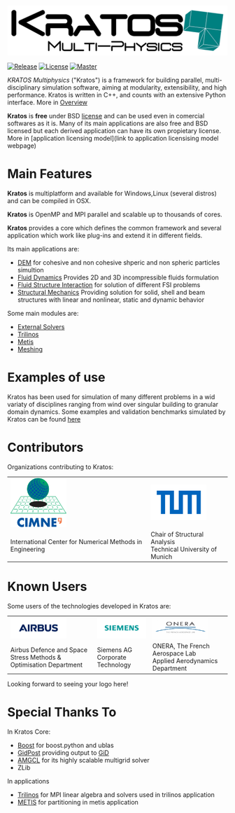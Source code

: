 <img src="https://raw.githubusercontent.com/KratosMultiphysics/Documentation/master/Wiki_files/Home/kratos.png">

[![Release][release-image]][releases] [![License][license-image]][license] [![Master][kratos-master-status]][travis-branches]

_KRATOS Multiphysics_ ("Kratos") is a framework for building parallel, multi-disciplinary simulation software, aiming at modularity, extensibility, and high performance. Kratos is written in C++, and counts with an extensive Python interface. More in [Overview](https://github.com/KratosMultiphysics/Kratos/wiki/Overview)

**Kratos** is **free** under BSD [license](https://github.com/KratosMultiphysics/Kratos/wiki/Licence) and can be used even in comercial softwares as it is. Many of its main applications are also free and BSD licensed but each derived application can have its own propietary license. More in [application licensing model](link to application licensising model webpage)

[release-image]: https://img.shields.io/badge/release-5.2-green.svg?style=flat
[releases]: https://github.com/KratosMultiphysics/Kratos/releases

[license-image]: https://img.shields.io/badge/license-BSD-green.svg?style=flat
[license]: https://github.com/KratosMultiphysics/Kratos/blob/master/kratos/license.txt
[kratos-master-status]: https://travis-ci.org/KratosMultiphysics/Kratos.svg?branch=master
[travis-branches]: https://travis-ci.org/KratosMultiphysics/Kratos/branches

# Main Features
**Kratos** is multiplatform and available for Windows,Linux (several distros) and can be compiled in OSX.

**Kratos** is OpenMP and MPI parallel and scalable up to thousands of cores.

**Kratos** provides a core which defines the common framework and several application which work like plug-ins and extend it in different fields.

Its main applications are:
- [DEM]() for cohesive and non cohesive shperic and non spheric particles simultion
- [Fluid Dynamics]() Provides 2D and 3D incompressible fluids formulation
- [Fluid Structure Interaction]() for solution of different FSI problems
- [Structural Mechanics]() Providing solution for solid, shell and beam structures with linear and nonlinear, static and dynamic behavior

Some main modules are:
- [External Solvers]()
- [Trilinos]()
- [Metis]()
- [Meshing]()

# Examples of use
Kratos has been used for simulation of many different problems in a wid variaty of disciplines ranging from wind over singular building to granular domain dynamics. Some examples and validation benchmarks simulated by Kratos can be found [here](https://kratosmultiphysics.github.io/Examples/)

# Contributors
Organizations contributing to Kratos: 
<table>
<tr>
  <td><img src="https://github.com/KratosMultiphysics/Documentation/blob/master/Wiki_files/Logos/CIMNE_logo.png" width="128"></td>
  <td><img src="https://github.com/KratosMultiphysics/Documentation/blob/master/Wiki_files/Logos/TUM_Logo.png" width="128"></td>
</tr>
<tr>
  <td>International Center for Numerical Methods in Engineering</td>
  <td>Chair of Structural Analysis<br>
Technical University of Munich
</td>
</tr>
</table>

  
# Known Users
Some users of the technologies developed in Kratos are:

<table>
<tr>
  <td><img src="https://github.com/KratosMultiphysics/Documentation/blob/master/Wiki_files/Logos/AIRBUS_logo.png" width="128"></td>
  <td><img src="https://github.com/KratosMultiphysics/Documentation/blob/master/Wiki_files/Logos/siemens_logo.png" width="128"></td>
  <td><img src="https://github.com/KratosMultiphysics/Documentation/blob/master/Wiki_files/Logos/onera_logo.png" width="128"></td>
</tr>
<tr>
  <td>Airbus Defence and Space<br>Stress Methods & Optimisation Department</td>
  <td>Siemens AG<br>
Corporate Technology
</td>
  <td>ONERA, The French Aerospace Lab<br>
Applied Aerodynamics Department 

</td>
</tr>
</table>

Looking forward to seeing your logo here! 

# Special Thanks To
In Kratos Core:
- [Boost](http://www.boost.org/) for boost.python and ublas
- [GidPost](https://www.gidhome.com/gid-plus/tools/476/gidpost/) providing output to [GiD](https://www.gidhome.com/)
- [AMGCL](https://github.com/ddemidov/amgcl) for its highly scalable multigrid solver
- ZLib 

In applications
- [Trilinos](https://trilinos.org/) for MPI linear algebra and solvers used in trilinos application
- [METIS](http://glaros.dtc.umn.edu/gkhome/views/metis) for partitioning in metis application
